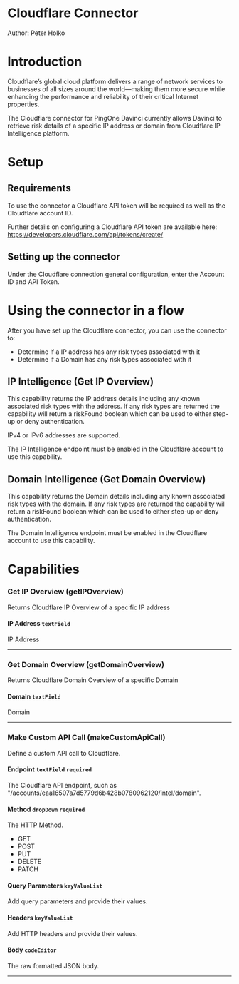 # Cloudflare Connector


Author: Peter Holko


# Introduction

Cloudflare’s global cloud platform delivers a range of network services to businesses of all sizes around the world—making them more secure while enhancing the performance and reliability of their critical Internet properties.

The Cloudflare connector for PingOne Davinci currently allows Davinci to retrieve risk details of a specific IP address or domain from Cloudflare IP Intelligence platform. 


# Setup

## Requirements

To use the connector a Cloudflare API token will be required as well as the Cloudflare account ID.  

Further details on configuring a Cloudflare API token are available here: https://developers.cloudflare.com/api/tokens/create/


## Setting up the connector

Under the Cloudflare connection general configuration, enter the Account ID and API Token.  

# Using the connector in a flow

After you have set up the Cloudflare connector, you can use the connector to:

* Determine if a IP address has any risk types associated with it
* Determine if a Domain has any risk types associated with it


## IP Intelligence (Get IP Overview)

This capability returns the IP address details including any known associated risk types with the address.  If any risk types are returned the capability will return a riskFound boolean which can be used to either step-up or deny authentication.

IPv4 or IPv6 addresses are supported.  

The IP Intelligence endpoint must be enabled in the Cloudflare account to use this capability. 

## Domain Intelligence (Get Domain Overview)

This capability returns the Domain details including any known associated risk types with the domain.  If any risk types are returned the capability will return a riskFound boolean which can be used to either step-up or deny authentication.

The Domain Intelligence endpoint must be enabled in the Cloudflare account to use this capability. 

# Capabilities

### Get IP Overview (getIPOverview)


Returns Cloudflare IP Overview of a specific IP address

#### IP Address `textField`


IP Address

---

### Get Domain Overview (getDomainOverview)


Returns Cloudflare Domain Overview of a specific Domain

#### Domain `textField`


Domain

---

### Make Custom API Call (makeCustomApiCall)


Define a custom API call to Cloudflare.

#### Endpoint `textField` `required`


The Cloudflare API endpoint, such as "/accounts/eaa16507a7d5779d6b428b0780962120/intel/domain".

#### Method `dropDown` `required`


The HTTP Method.


 - GET
 - POST
 - PUT
 - DELETE
 - PATCH

#### Query Parameters `keyValueList`


Add query parameters and provide their values.

#### Headers `keyValueList`


Add HTTP headers and provide their values.

#### Body `codeEditor`


The raw formatted JSON body.

---

